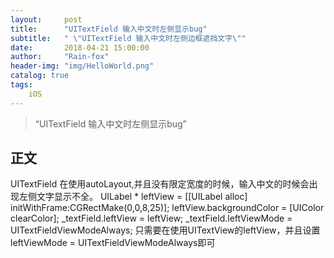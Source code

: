 ```yaml
---
layout:     post
title:      "UITextField 输入中文时左侧显示bug"
subtitle:   " \"UITextField 输入中文时左侧边框遮挡文字\""
date:       2018-04-21 15:00:00
author:     "Rain-fox"
header-img: "img/HelloWorld.png"
catalog: true
tags:
    iOS
--- 
```


> “UITextField 输入中文时左侧显示bug”

## 正文
UITextField 在使用autoLayout,并且没有限定宽度的时候，输入中文的时候会出现左侧文字显示不全。
UILabel * leftView = [[UILabel alloc] initWithFrame:CGRectMake(0,0,8,25)];
leftView.backgroundColor = [UIColor clearColor];
_textField.leftView = leftView;
_textField.leftViewMode = UITextFieldViewModeAlways;
只需要在使用UITextView的leftView，并且设置leftViewMode = UITextFieldViewModeAlways即可



